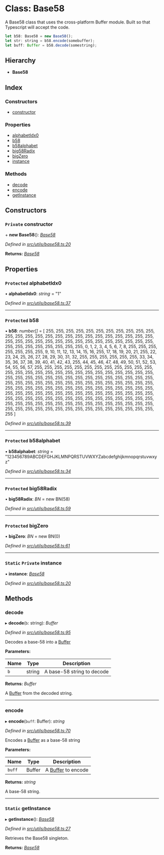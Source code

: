 # Class: Base58

A Base58 class that uses the cross-platform Buffer module. Built so that Typescript
will accept the code.

```js
let b58: Base58 = new Base58();
let str: string = b58.encode(somebuffer);
let buff: Buffer = b58.decode(somestring);
```

## Hierarchy

- **Base58**

## Index

### Constructors

- [constructor](utils_base58.base58#private-constructor)

### Properties

- [alphabetIdx0](utils_base58.base58#protected-alphabetidx0)
- [b58](utils_base58.base58#protected-b58)
- [b58alphabet](utils_base58.base58#protected-b58alphabet)
- [big58Radix](utils_base58.base58#protected-big58radix)
- [bigZero](utils_base58.base58#protected-bigzero)
- [instance](utils_base58.base58#static-private-instance)

### Methods

- [decode](utils_base58.base58#decode)
- [encode](utils_base58.base58#encode)
- [getInstance](utils_base58.base58#static-getinstance)

## Constructors

### `Private` constructor

\+ **new Base58**(): _[Base58](utils_base58.base58)_

_Defined in [src/utils/base58.ts:20](https://github.com/chain4travel/caminojs/blob/3883166/src/utils/base58.ts#L20)_

**Returns:** _[Base58](utils_base58.base58)_

## Properties

### `Protected` alphabetIdx0

• **alphabetIdx0**: _string_ = "1"

_Defined in [src/utils/base58.ts:37](https://github.com/chain4travel/caminojs/blob/3883166/src/utils/base58.ts#L37)_

---

### `Protected` b58

• **b58**: _number[]_ = [
255, 255, 255, 255, 255, 255, 255, 255, 255, 255, 255, 255, 255, 255, 255,
255, 255, 255, 255, 255, 255, 255, 255, 255, 255, 255, 255, 255, 255, 255,
255, 255, 255, 255, 255, 255, 255, 255, 255, 255, 255, 255, 255, 255, 255,
255, 255, 255, 255, 0, 1, 2, 3, 4, 5, 6, 7, 8, 255, 255, 255, 255, 255, 255,
255, 9, 10, 11, 12, 13, 14, 15, 16, 255, 17, 18, 19, 20, 21, 255, 22, 23,
24, 25, 26, 27, 28, 29, 30, 31, 32, 255, 255, 255, 255, 255, 255, 33, 34,
35, 36, 37, 38, 39, 40, 41, 42, 43, 255, 44, 45, 46, 47, 48, 49, 50, 51, 52,
53, 54, 55, 56, 57, 255, 255, 255, 255, 255, 255, 255, 255, 255, 255, 255,
255, 255, 255, 255, 255, 255, 255, 255, 255, 255, 255, 255, 255, 255, 255,
255, 255, 255, 255, 255, 255, 255, 255, 255, 255, 255, 255, 255, 255, 255,
255, 255, 255, 255, 255, 255, 255, 255, 255, 255, 255, 255, 255, 255, 255,
255, 255, 255, 255, 255, 255, 255, 255, 255, 255, 255, 255, 255, 255, 255,
255, 255, 255, 255, 255, 255, 255, 255, 255, 255, 255, 255, 255, 255, 255,
255, 255, 255, 255, 255, 255, 255, 255, 255, 255, 255, 255, 255, 255, 255,
255, 255, 255, 255, 255, 255, 255, 255, 255, 255, 255, 255, 255, 255, 255,
255, 255, 255, 255, 255, 255, 255, 255, 255, 255, 255, 255, 255, 255, 255,
255, 255
]

_Defined in [src/utils/base58.ts:39](https://github.com/chain4travel/caminojs/blob/3883166/src/utils/base58.ts#L39)_

---

### `Protected` b58alphabet

• **b58alphabet**: _string_ = "123456789ABCDEFGHJKLMNPQRSTUVWXYZabcdefghijkmnopqrstuvwxyz"

_Defined in [src/utils/base58.ts:34](https://github.com/chain4travel/caminojs/blob/3883166/src/utils/base58.ts#L34)_

---

### `Protected` big58Radix

• **big58Radix**: _BN_ = new BN(58)

_Defined in [src/utils/base58.ts:59](https://github.com/chain4travel/caminojs/blob/3883166/src/utils/base58.ts#L59)_

---

### `Protected` bigZero

• **bigZero**: _BN_ = new BN(0)

_Defined in [src/utils/base58.ts:61](https://github.com/chain4travel/caminojs/blob/3883166/src/utils/base58.ts#L61)_

---

### `Static` `Private` instance

▪ **instance**: _[Base58](utils_base58.base58)_

_Defined in [src/utils/base58.ts:20](https://github.com/chain4travel/caminojs/blob/3883166/src/utils/base58.ts#L20)_

## Methods

### decode

▸ **decode**(`b`: string): _Buffer_

_Defined in [src/utils/base58.ts:95](https://github.com/chain4travel/caminojs/blob/3883166/src/utils/base58.ts#L95)_

Decodes a base-58 into a [Buffer](https://github.com/feross/buffer)

**Parameters:**

| Name | Type   | Description                |
| ---- | ------ | -------------------------- |
| `b`  | string | A base-58 string to decode |

**Returns:** _Buffer_

A [Buffer](https://github.com/feross/buffer) from the decoded string.

---

### encode

▸ **encode**(`buff`: Buffer): _string_

_Defined in [src/utils/base58.ts:70](https://github.com/chain4travel/caminojs/blob/3883166/src/utils/base58.ts#L70)_

Encodes a [Buffer](https://github.com/feross/buffer) as a base-58 string

**Parameters:**

| Name   | Type   | Description                                            |
| ------ | ------ | ------------------------------------------------------ |
| `buff` | Buffer | A [Buffer](https://github.com/feross/buffer) to encode |

**Returns:** _string_

A base-58 string.

---

### `Static` getInstance

▸ **getInstance**(): _[Base58](utils_base58.base58)_

_Defined in [src/utils/base58.ts:27](https://github.com/chain4travel/caminojs/blob/3883166/src/utils/base58.ts#L27)_

Retrieves the Base58 singleton.

**Returns:** _[Base58](utils_base58.base58)_
